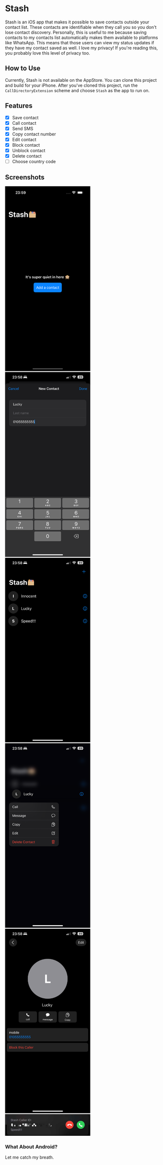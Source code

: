 # Stash

Stash is an iOS app that makes it possible to save contacts outside your contact list. These contacts are identifiable when they call you so you don't lose contact discovery.
Personally, this is useful to me because saving contacts to my contacts list automatically makes them available to platforms like WhatsApp. This means that those users can view my status updates if they have my contact saved as well. I love my privacy! If you're reading this, you probably love this level of privacy too.

## How to Use

Currently, Stash is not available on the AppStore. You can clone this project and build for your iPhone.
After you've cloned this project, run the `CallDirectoryExtension` scheme and choose `Stash` as the app to run on.

## Features
- [x] Save contact
- [x] Call contact
- [x] Send SMS
- [x] Copy contact number
- [x] Edit contact
- [x] Block contact
- [x] Unblock contact
- [x] Delete contact
- [ ] Choose country code

## Screenshots
<img src="https://raw.githubusercontent.com/Crazelu/stash/main/screenshots/001.png" width="280" alt="Stash screenshot 1">
<img src="https://raw.githubusercontent.com/Crazelu/stash/main/screenshots/002.png" width="280" alt="Stash screenshot 2"> 
<img src="https://raw.githubusercontent.com/Crazelu/stash/main/screenshots/003.png" width="280" alt="Stash screenshot 3"> 
<img src="https://raw.githubusercontent.com/Crazelu/stash/main/screenshots/004.png" width="280" alt="Stash screenshot 4"> 
<img src="https://raw.githubusercontent.com/Crazelu/stash/main/screenshots/005.png" width="280" alt="Stash screenshot 5"> 
<img src="https://raw.githubusercontent.com/Crazelu/stash/main/screenshots/006.jpg" width="280" alt="Stash screenshot 6"> 

### What About Android?

Let me catch my breath.
